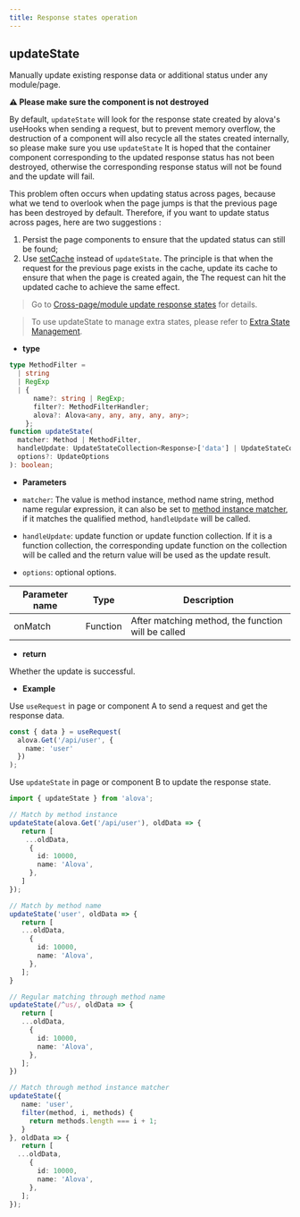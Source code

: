 ```yaml
---
title: Response states operation
---
```


## updateState

Manually update existing response data or additional status under any module/page.

**⚠️ Please make sure the component is not destroyed**

By default, `updateState` will look for the response state created by alova's useHooks when sending a request, but to prevent memory overflow, the destruction of a component will also recycle all the states created internally, so please make sure you use `updateState` It is hoped that the container component corresponding to the updated response status has not been destroyed, otherwise the corresponding response status will not be found and the update will fail.

This problem often occurs when updating status across pages, because what we tend to overlook when the page jumps is that the previous page has been destroyed by default. Therefore, if you want to update status across pages, here are two suggestions :

1. Persist the page components to ensure that the updated status can still be found;
2. Use [setCache](/v2/tutorial/cache/set-and-query) instead of `updateState`. The principle is that when the request for the previous page exists in the cache, update its cache to ensure that when the page is created again, the The request can hit the updated cache to achieve the same effect.

> Go to [Cross-page/module update response states](/v2/tutorial/advanced/update-across-components) for details.

> To use updateState to manage extra states, please refer to [Extra State Management](/v2/tutorial/advanced/manage-extra-states).

- **type**

```ts
type MethodFilter =
  | string
  | RegExp
  | {
      name?: string | RegExp;
      filter?: MethodFilterHandler;
      alova?: Alova<any, any, any, any, any>;
    };
function updateState(
  matcher: Method | MethodFilter,
  handleUpdate: UpdateStateCollection<Response>['data'] | UpdateStateCollection<Response>,
  options?: UpdateOptions
): boolean;
```

- **Parameters**

- `matcher`: The value is method instance, method name string, method name regular expression, it can also be set to [method instance matcher](/v2/tutorial/advanced/method-matcher), if it matches the qualified method, `handleUpdate` will be called.
- `handleUpdate`: update function or update function collection. If it is a function collection, the corresponding update function on the collection will be called and the return value will be used as the update result.
- `options`: optional options.

| Parameter name | Type     | Description                                        |
| -------------- | -------- | -------------------------------------------------- |
| onMatch        | Function | After matching method, the function will be called |

- **return**

Whether the update is successful.

- **Example**

Use `useRequest` in page or component A to send a request and get the response data.

```ts
const { data } = useRequest(
  alova.Get('/api/user', {
    name: 'user'
  })
);
```

Use `updateState` in page or component B to update the response state.

```ts
import { updateState } from 'alova';

// Match by method instance
updateState(alova.Get('/api/user'), oldData => {
   return [
    ...oldData,
     {
       id: 10000,
       name: 'Alova',
     },
   ]
});

// Match by method name
updateState('user', oldData => {
   return [
   ...oldData,
     {
       id: 10000,
       name: 'Alova',
     },
   ];
}

// Regular matching through method name
updateState(/^us/, oldData => {
   return [
   ...oldData,
     {
       id: 10000,
       name: 'Alova',
     },
   ];
})

// Match through method instance matcher
updateState({
   name: 'user',
   filter(method, i, methods) {
     return methods.length === i + 1;
   }
}, oldData => {
   return [
  ...oldData,
     {
       id: 10000,
       name: 'Alova',
     },
   ];
});
```

